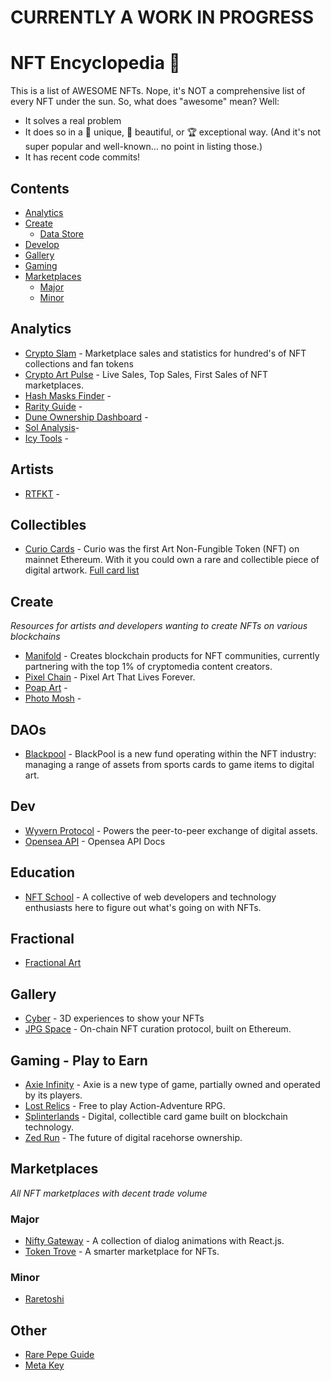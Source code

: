 # CURRENTLY A WORK IN PROGRESS


# NFT Encyclopedia 🚀 

This is a list of AWESOME NFTs. Nope, it's NOT a comprehensive list of
every NFT under the sun. So, what does "awesome" mean? Well:

- It solves a real problem
- It does so in a 🦄 unique, 🦋 beautiful, or 🏆 exceptional way. (And it's not super popular and well-known... no point in listing those.)
- It has recent code commits!

## Contents

- [Analytics](#analytics)
- [Create](#create)
  - [Data Store](#data-store)
- [Develop](#develop)
- [Gallery](#gallery)
- [Gaming](#gaming)
- [Marketplaces](#markets)
  - [Major](#major)
  - [Minor](#minor)

## Analytics
- [Crypto Slam](https://cryptoslam.io/) - Marketplace sales and statistics for hundred's of NFT collections and fan tokens
- [Crypto Art Pulse](https://cryptoartpulse.com/) - Live Sales, Top Sales, First Sales of NFT marketplaces.
- [Hash Masks Finder](https://hashmaskfinder.com) - 
- [Rarity Guide](https://rarity.guide/) -
- [Dune Ownership Dashboard](https://dune.xyz/danner_eth/NFT-Comparison) -
- [Sol Analysis](https://solanalysis.com/)-
- [Icy Tools](https://icy.tools/) -

## Artists
- [RTFKT](https://rtfkt.com) - 

## Collectibles
- [Curio Cards](https://curio.cards/) - Curio was the first Art Non-Fungible Token (NFT) on mainnet Ethereum. With it you could own a rare and collectible piece of digital artwork. [Full card list](https://fafrd.github.io/curio-gallery/)

## Create

_Resources for artists and developers wanting to create NFTs on various blockchains_

- [Manifold](https://www.manifold.xyz/) - Creates blockchain products for NFT communities, currently partnering with the top 1% of cryptomedia content creators.
- [Pixel Chain](https://pixelchain.art/) - Pixel Art That Lives Forever.
- [Poap Art](https://poap.art/) -
- [Photo Mosh](https://photomosh.com/) - 

## DAOs
- [Blackpool](https://blackpool.finance) - BlackPool is a new fund operating within the NFT industry: managing a range of assets from sports cards to game items to digital art.

## Dev

- [Wyvern Protocol](https://wyvernprotocol.com/) - Powers the peer-to-peer exchange of digital assets.
- [Opensea API](https://docs.opensea.io/reference/retrieving-collections) - Opensea API Docs

## Education

- [NFT School](https://nftschool.dev/) - A collective of web developers and technology enthusiasts here to figure out what's going on with NFTs.

## Fractional
- [Fractional Art](fractional.art)

## Gallery

- [Cyber](https://oncyber.io/) - 3D experiences to show your NFTs
- [JPG Space](https://jpg.space/) - On-chain NFT curation protocol, built on Ethereum.


## Gaming - Play to Earn

- [Axie Infinity](https://axieinfinity.com/) - Axie is a new type of game, partially owned and operated by its players.
- [Lost Relics](https://lostrelics.io) - Free to play Action-Adventure RPG.
- [Splinterlands](https://splinterlands.com) - Digital, collectible card game built on blockchain technology.
- [Zed Run](https://zed.run) - The future of digital racehorse ownership.

## Marketplaces

_All NFT marketplaces with decent trade volume_

### Major

- [Nifty Gateway](https://niftygateway.com) - A collection of dialog animations with React.js.
- [Token Trove](https://tokentrove.com/) - A smarter marketplace for NFTs.

### Minor

- [Raretoshi](https://raretoshi.com/) 

## Other
- [Rare Pepe Guide](https://desktopcommando.medium.com/a-buyers-guide-to-using-emblem-vault-on-opensea-io-bb0d0a206c1a)
- [Meta Key](https://linktr.ee/Metakey)
